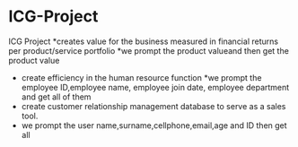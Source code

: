 # ICG-Project
ICG Project
*creates value for the business measured in financial returns per product/service portfolio
*we prompt the product valueand then get the product value 
* create efficiency in the human resource function
*we prompt the employee ID,employee name, employee join date, employee department and get all of them
* create customer relationship management database to serve as a sales tool.
* we prompt the user name,surname,cellphone,email,age and ID then get all
